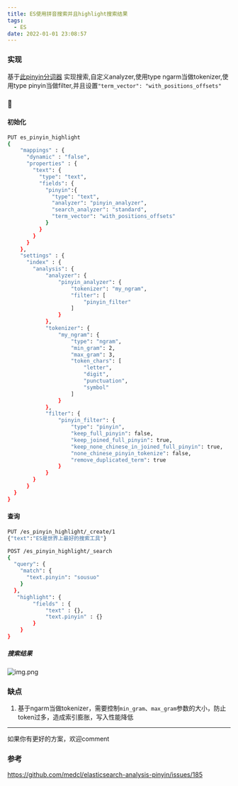 ```yaml
---
title: ES使用拼音搜索并且highlight搜索结果
tags:
  - ES
date: 2022-01-01 23:08:57
---
```


### 实现
基于[此pinyin分词器](https://github.com/medcl/elasticsearch-analysis-pinyin) 实现搜索,自定义analyzer,使用type ngarm当做tokenizer,使用type pinyin当做filter,并且设置`"term_vector": "with_positions_offsets"`
### 🌰
#### 初始化
```bash
PUT es_pinyin_highlight
{
    "mappings" : {
      "dynamic" : "false",
      "properties" : {
        "text": {
          "type": "text",
          "fields": {
            "pinyin":{
              "type": "text",
              "analyzer": "pinyin_analyzer",
              "search_analyzer": "standard",
              "term_vector": "with_positions_offsets"
            }
          }
        }
      }
    },
    "settings" : {
      "index" : {
        "analysis": {
            "analyzer": {
                "pinyin_analyzer": {
                    "tokenizer": "my_ngram",
                    "filter": [
                        "pinyin_filter"
                    ]
                }
            },
            "tokenizer": {
                "my_ngram": {
                    "type": "ngram",
                    "min_gram": 2,
                    "max_gram": 3,
                    "token_chars": [
                        "letter",
                        "digit",
                        "punctuation",
                        "symbol"
                    ]
                }
            },
            "filter": {
                "pinyin_filter": {
                    "type": "pinyin",
                    "keep_full_pinyin": false,
                    "keep_joined_full_pinyin": true,
                    "keep_none_chinese_in_joined_full_pinyin": true,
                    "none_chinese_pinyin_tokenize": false,
                    "remove_duplicated_term": true
                }
            }
        }
      }
  }
}
```
#### 查询
```bash
PUT /es_pinyin_highlight/_create/1
{"text":"ES是世界上最好的搜索工具"}

POST /es_pinyin_highlight/_search
{
  "query": {
    "match": {
      "text.pinyin": "sousuo"
    }
  },
   "highlight": {
        "fields" : {
            "text" : {},
            "text.pinyin" : {}
        }
    }
}
```
##### 搜索结果
![img.png](/images/es/es_pinyin_highlight_res.png)
### 缺点
1. 基于ngarm当做tokenizer，需要控制`min_gram`、`max_gram`参数的大小，防止token过多，造成索引膨胀，写入性能降低
***
如果你有更好的方案，欢迎comment

### 参考
https://github.com/medcl/elasticsearch-analysis-pinyin/issues/185